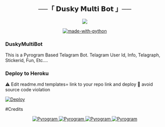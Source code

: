<h2 align="center">
    ──「 𝗗𝘂𝘀𝗸𝘆 𝗠𝘂𝗹𝘁𝗶 𝗕𝗼𝘁 」──
</h2>

<p align="center">
  <img src="https://telegra.ph/file/54719212c505f89953c39.jpg">
</p>
<p align="center">
<a href="https://python.org"><img src="http://forthebadge.com/images/badges/made-with-python.svg" alt="made-with-python"></a>

### DuskyMultiBot

This is a Pyrogram Based Telagram Bot. Telagram User Id, Info, Telagraph, Stickerid, Fun, Etc....

### Deploy to Heroku

⚠️ Edit readme.md templates= link to your repo link and deploy  🙏 avoid source code violation 

[![Deploy](https://www.herokucdn.com/deploy/button.svg)](https://heroku.com/deploy?template=https://github.com/DuskyMusic/DuskyMultiBot)

#Credits

<p align="center">
<a href="https://t.me/OFFICIAL_DUSKY"> <img src="https://img.shields.io/badge/Dusky-black?style=for-the-badge&logo=github" alt="Pyrogram" /> </a> 
<a href="https://t.me/DuskysSupport"> <img src="https://img.shields.io/badge/Dusky-Support-black?style=for-the-badge&logo=github" alt="Pyrogram" /> </a>
<a href="https://t.me/DuskysUpdates"> <img src="https://img.shields.io/badge/Dusky-Updates-black?style=for-the-badge&logo=github" alt="Pyrogram" /> </a>
<a href="https://t.me/DuskysTeam"> <img src="https://img.shields.io/badge/Dusky-Team-black?style=for-the-badge&logo=github" alt="Pyrogram" /> </a>
